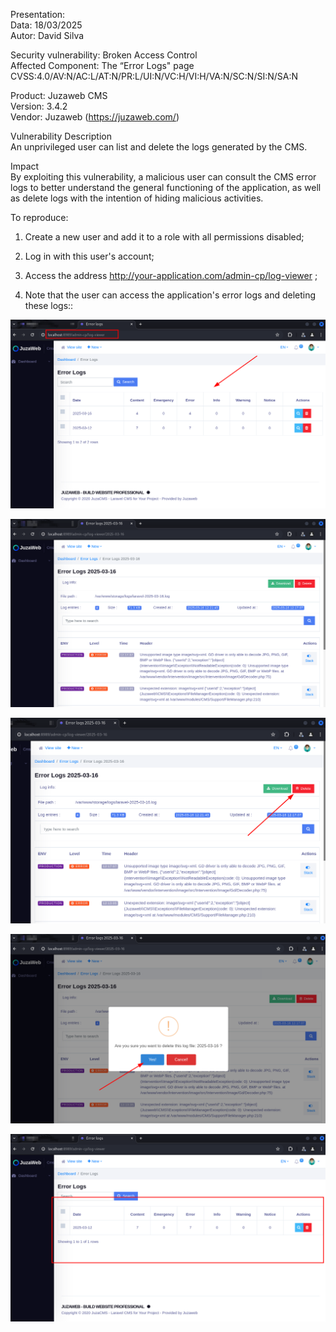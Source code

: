 Presentation:\
Data: 18/03/2025\
Autor: David Silva

Security vulnerability: Broken Access Control\
Affected Component:  The “Error Logs" page\
CVSS:4.0/AV:N/AC:L/AT:N/PR:L/UI:N/VC:H/VI:H/VA:N/SC:N/SI:N/SA:N

Product: Juzaweb CMS\
Version: 3.4.2\
Vendor: Juzaweb (https://juzaweb.com/)

Vulnerability Description\
An unprivileged user can list and delete the logs generated by the CMS.

Impact\
By exploiting this vulnerability, a malicious user can consult the CMS error logs to better understand the general functioning of the application, as well as delete logs with the intention of hiding malicious activities.

To reproduce:
1) Create a new user and add it to a role with all permissions disabled;

2) Log in with this user's account;

3) Access the address http://your-application.com/admin-cp/log-viewer ;

4) Note that the user can access the application's error logs and deleting these logs::

![step4](img/2a.png)

![step5](img/3a.png)

![step6](img/4a.png)

![step7](img/5.png)

![step8](img/6.png)